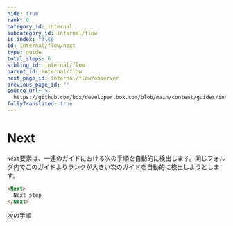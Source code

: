```yaml
---
hide: true
rank: 0
category_id: internal
subcategory_id: internal/flow
is_index: false
id: internal/flow/next
type: guide
total_steps: 6
sibling_id: internal/flow
parent_id: internal/flow
next_page_id: internal/flow/observer
previous_page_id: ''
source_url: >-
  https://github.com/box/developer.box.com/blob/main/content/guides/internal/flow/next.md
fullyTranslated: true
---
```

<!-- does not need translation -->

# Next

`Next`要素は、一連のガイドにおける次の手順を自動的に検出します。同じフォルダ内でこのガイドよりランクが大きい次のガイドを自動的に検出しようとします。

```html
<Next>
  Next step
</Next>
```

<H>

<Next>

次の手順

</Next>

</H>
